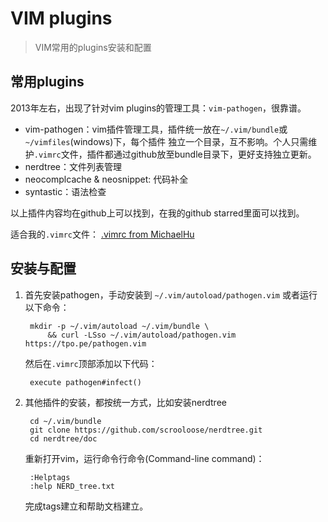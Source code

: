 # VIM plugins

> VIM常用的plugins安装和配置






## 常用plugins

2013年左右，出现了针对vim plugins的管理工具：`vim-pathogen`，很靠谱。

* vim-pathogen：vim插件管理工具，插件统一放在`~/.vim/bundle`或`~/vimfiles`(windows)下，每个插件
    独立一个目录，互不影响。个人只需维护`.vimrc`文件，插件都通过github放至bundle目录下，更好支持独立更新。
* nerdtree：文件列表管理
* neocomplcache & neosnippet: 代码补全
* syntastic：语法检查

以上插件内容均在github上可以找到，在我的github starred里面可以找到。

适合我的`.vimrc`文件： 
<a href="https://github.com/MichaelHu/myscripts/blob/master/vim/vimrc">.vimrc from MichaelHu</a>




## 安装与配置

1. 首先安装pathogen，手动安装到
    `~/.vim/autoload/pathogen.vim` 或者运行以下命令：

        mkdir -p ~/.vim/autoload ~/.vim/bundle \
            && curl -LSso ~/.vim/autoload/pathogen.vim https://tpo.pe/pathogen.vim

    然后在`.vimrc`顶部添加以下代码：

        execute pathogen#infect()



2. 其他插件的安装，都按统一方式，比如安装nerdtree

        cd ~/.vim/bundle
        git clone https://github.com/scrooloose/nerdtree.git 
        cd nerdtree/doc

    重新打开vim，运行命令行命令(Command-line command)：
        
        :Helptags 
        :help NERD_tree.txt 

    完成tags建立和帮助文档建立。






